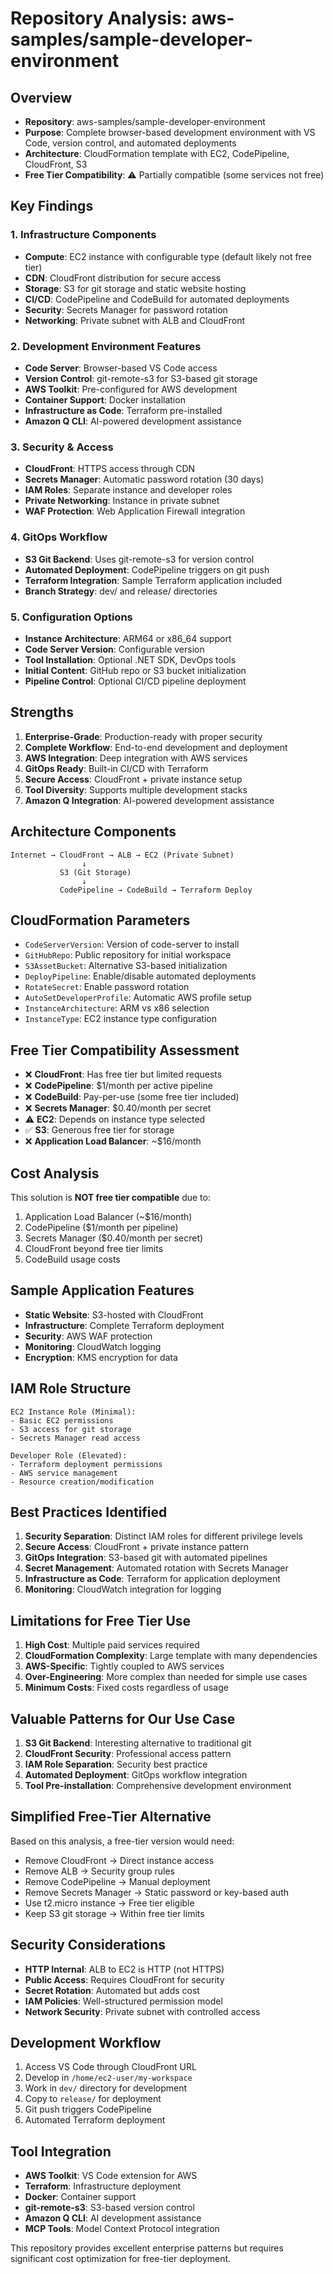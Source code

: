 # Repository Analysis: aws-samples/sample-developer-environment

## Overview
- **Repository**: aws-samples/sample-developer-environment
- **Purpose**: Complete browser-based development environment with VS Code, version control, and automated deployments
- **Architecture**: CloudFormation template with EC2, CodePipeline, CloudFront, S3
- **Free Tier Compatibility**: ⚠️ Partially compatible (some services not free)

## Key Findings

### 1. Infrastructure Components
- **Compute**: EC2 instance with configurable type (default likely not free tier)
- **CDN**: CloudFront distribution for secure access
- **Storage**: S3 for git storage and static website hosting
- **CI/CD**: CodePipeline and CodeBuild for automated deployments
- **Security**: Secrets Manager for password rotation
- **Networking**: Private subnet with ALB and CloudFront

### 2. Development Environment Features
- **Code Server**: Browser-based VS Code access
- **Version Control**: git-remote-s3 for S3-based git storage
- **AWS Toolkit**: Pre-configured for AWS development
- **Container Support**: Docker installation
- **Infrastructure as Code**: Terraform pre-installed
- **Amazon Q CLI**: AI-powered development assistance

### 3. Security & Access
- **CloudFront**: HTTPS access through CDN
- **Secrets Manager**: Automatic password rotation (30 days)
- **IAM Roles**: Separate instance and developer roles
- **Private Networking**: Instance in private subnet
- **WAF Protection**: Web Application Firewall integration

### 4. GitOps Workflow
- **S3 Git Backend**: Uses git-remote-s3 for version control
- **Automated Deployment**: CodePipeline triggers on git push
- **Terraform Integration**: Sample Terraform application included
- **Branch Strategy**: dev/ and release/ directories

### 5. Configuration Options
- **Instance Architecture**: ARM64 or x86_64 support
- **Code Server Version**: Configurable version
- **Tool Installation**: Optional .NET SDK, DevOps tools
- **Initial Content**: GitHub repo or S3 bucket initialization
- **Pipeline Control**: Optional CI/CD pipeline deployment

## Strengths
1. **Enterprise-Grade**: Production-ready with proper security
2. **Complete Workflow**: End-to-end development and deployment
3. **AWS Integration**: Deep integration with AWS services
4. **GitOps Ready**: Built-in CI/CD with Terraform
5. **Secure Access**: CloudFront + private instance setup
6. **Tool Diversity**: Supports multiple development stacks
7. **Amazon Q Integration**: AI-powered development assistance

## Architecture Components
```
Internet → CloudFront → ALB → EC2 (Private Subnet)
                ↓
           S3 (Git Storage)
                ↓
           CodePipeline → CodeBuild → Terraform Deploy
```

## CloudFormation Parameters
- `CodeServerVersion`: Version of code-server to install
- `GitHubRepo`: Public repository for initial workspace
- `S3AssetBucket`: Alternative S3-based initialization
- `DeployPipeline`: Enable/disable automated deployments
- `RotateSecret`: Enable password rotation
- `AutoSetDeveloperProfile`: Automatic AWS profile setup
- `InstanceArchitecture`: ARM vs x86 selection
- `InstanceType`: EC2 instance type configuration

## Free Tier Compatibility Assessment
- ❌ **CloudFront**: Has free tier but limited requests
- ❌ **CodePipeline**: $1/month per active pipeline
- ❌ **CodeBuild**: Pay-per-use (some free tier included)
- ❌ **Secrets Manager**: $0.40/month per secret
- ⚠️ **EC2**: Depends on instance type selected
- ✅ **S3**: Generous free tier for storage
- ❌ **Application Load Balancer**: ~$16/month

## Cost Analysis
This solution is **NOT free tier compatible** due to:
1. Application Load Balancer (~$16/month)
2. CodePipeline ($1/month per pipeline)
3. Secrets Manager ($0.40/month per secret)
4. CloudFront beyond free tier limits
5. CodeBuild usage costs

## Sample Application Features
- **Static Website**: S3-hosted with CloudFront
- **Infrastructure**: Complete Terraform deployment
- **Security**: AWS WAF protection
- **Monitoring**: CloudWatch logging
- **Encryption**: KMS encryption for data

## IAM Role Structure
```
EC2 Instance Role (Minimal):
- Basic EC2 permissions
- S3 access for git storage
- Secrets Manager read access

Developer Role (Elevated):
- Terraform deployment permissions
- AWS service management
- Resource creation/modification
```

## Best Practices Identified
1. **Security Separation**: Distinct IAM roles for different privilege levels
2. **Secure Access**: CloudFront + private instance pattern
3. **GitOps Integration**: S3-based git with automated pipelines
4. **Secret Management**: Automated rotation with Secrets Manager
5. **Infrastructure as Code**: Terraform for application deployment
6. **Monitoring**: CloudWatch integration for logging

## Limitations for Free Tier Use
1. **High Cost**: Multiple paid services required
2. **CloudFormation Complexity**: Large template with many dependencies
3. **AWS-Specific**: Tightly coupled to AWS services
4. **Over-Engineering**: More complex than needed for simple use cases
5. **Minimum Costs**: Fixed costs regardless of usage

## Valuable Patterns for Our Use Case
1. **S3 Git Backend**: Interesting alternative to traditional git
2. **CloudFront Security**: Professional access pattern
3. **IAM Role Separation**: Security best practice
4. **Automated Deployment**: GitOps workflow integration
5. **Tool Pre-installation**: Comprehensive development environment

## Simplified Free-Tier Alternative
Based on this analysis, a free-tier version would need:
- Remove CloudFront → Direct instance access
- Remove ALB → Security group rules
- Remove CodePipeline → Manual deployment
- Remove Secrets Manager → Static password or key-based auth
- Use t2.micro instance → Free tier eligible
- Keep S3 git storage → Within free tier limits

## Security Considerations
- **HTTP Internal**: ALB to EC2 is HTTP (not HTTPS)
- **Public Access**: Requires CloudFront for security
- **Secret Rotation**: Automated but adds cost
- **IAM Policies**: Well-structured permission model
- **Network Security**: Private subnet with controlled access

## Development Workflow
1. Access VS Code through CloudFront URL
2. Develop in `/home/ec2-user/my-workspace`
3. Work in `dev/` directory for development
4. Copy to `release/` for deployment
5. Git push triggers CodePipeline
6. Automated Terraform deployment

## Tool Integration
- **AWS Toolkit**: VS Code extension for AWS
- **Terraform**: Infrastructure deployment
- **Docker**: Container support
- **git-remote-s3**: S3-based version control
- **Amazon Q CLI**: AI development assistance
- **MCP Tools**: Model Context Protocol integration

This repository provides excellent enterprise patterns but requires significant cost optimization for free-tier deployment.